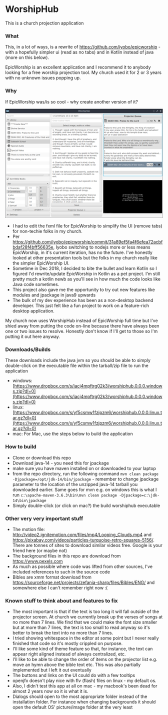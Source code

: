 # WorshipHub

This is a church projection application

### What

This, in a lot of ways, is a rewrite of https://github.com/iyobo/epicworship - with a hopefully simpler ui (read as no tabs) and in Kotlin instead of java (more on this below). 

EpicWorship is an excellent application and I recommend it to anybody looking for a free worship projection tool. 
My church used it for 2 or 3 years with no unknown issues popping up. 

### Why

If EpicWorship was/is so cool - why create another version of it? 

![](screenshot.png)

* I had to edit the fxml file for EpicWorship to simplify the UI (remove tabs) for non-techie folks in my church. 
* Per https://github.com/iyobo/epicworship/commit/31a89ef5fa4f6efea72acbfbdaf28f4bff56635e, Iyobo switching to nodejs more or less means EpicWorship, in it's current iteration, has no the future. I've honestly looked at other presentation tools but the folks in my church really like the simpler EpicWorship UI.
* Sometime in Dec 2018, I decided to bite the bullet and learn Kotlin so I figured I'd rewrite/update EpicWorship in Kotlin as a pet project. I'm still pretty much a kotlin newb as you'll see in how much the code looks like Java code sometimes.
* This project also gave me the opportunity to try out new features like modules and jpackage in java9 upwards
* The bulk of my dev experience has been as a non-desktop backend developer. This just felt like a fun project to work on a feature-rich desktop application. 

My church now uses WorshipHub instead of EpicWorship full time but I've shied away from putting the code on-line because there have always been one or two issues to resolve. Honestly don't know if I'll get to those so I'm putting it out here anyway.

### Downloads/Builds

These downloads include the java jvm so you should be able to simply double-click on the executable file within the tarball/zip file to run the application

* windows: [https://www.dropbox.com/s/iacj4mpftrg02k3/worshiphub.0.0.0.windows.zip?dl=0](https://www.dropbox.com/s/iacj4mpftrg02k3/worshiphub.0.0.0.windows.zip?dl=0)
* linux: [https://www.dropbox.com/s/yf5csmw1fzjpzm6/worshiphub.0.0.0.linux.tar.gz?dl=0](https://www.dropbox.com/s/yf5csmw1fzjpzm6/worshiphub.0.0.0.linux.tar.gz?dl=0)
* mac: For Mac, use the steps below to build the application

### How to build

* Clone or download this repo
* Download java-14 [](https://jdk.java.net/14/) - you need this for jpackage
* make sure you have maven installed on or downloaded to your laptop
* from the repo directory, run the following command `mvn clean package -Djpackage=/opt/jdk-14/bin/jpackage` - remember to change jpackage parameter to the location of the unzipped java-14 tarball you downloaded earlier. Same goes for mvn e.g. on windows this is what I run `c:\apache-maven-3.6.3\bin\mvn clean package -Djpackage=c:\jdk-14\bin\jpackage`
* Simply double-click (or click on mac?) the build worshiphub executable

### Other very very important stuff

* The motion file: http://video2.ignitemotion.com/files/mp4/Looping_Clouds.mp4 and https://pixabay.com/videos/particles-turquoise-retro-squares-5156/. There are tonnes of sites to download similar videos free. Google is your friend here (or maybe not)
* The background files in this repo are download from https://www.pexels.com 
* As much as possible where code was lifted from other sources, I've included references to such in the source code
* Bibles are xmm format download from https://sourceforge.net/projects/zefania-sharp/files/Bibles/ENG/ and somewhere else I can't remember right now :(

### Known stuff to think about and features to fix

* The most important is that if the text is too long it will fall outside of the projector screen. At church we currently break up the verses of songs at no more than 7 lines. We find that we could make the font size smaller but at more than 7 lines, the text is too small to read anyway so it's better to break the text into no more than 7 lines.
* I tried showing whitespace in the editor at some point but I never really finished that code so it's mostly crippled on purpose.
* I'll like some kind of theme feature so that, for instance, the text can appear right aligned instead of always centralized, etc.
* I'll like to be able to change the order of items on the projector list e.g. move an hymn above the bible text etc. This was also partially implemented but I left it out eventually
* The buttons and links on the UI could do with a few tooltips
* openjfx doesn't play nice with flv (flash) files on linux - my default os. 
* Also, I didn't test this app at all on mac - my macbook's been dead for almost 2 years now so it is what it is.
* Dialogs should open to the most appropriate folder instead of the installation folder. For instance when changing backgrounds it should open the default OS' picture/image folder at the very least
